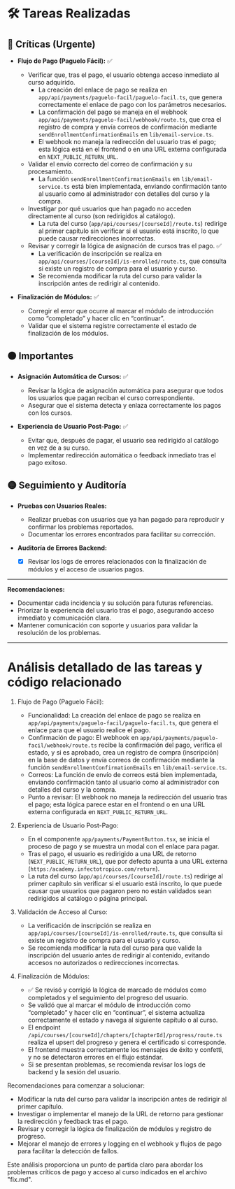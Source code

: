 # 🛠️ Tareas Realizadas

## 🔴 Críticas (Urgente)
- **Flujo de Pago (Paguelo Fácil):** ✅
  - Verificar que, tras el pago, el usuario obtenga acceso inmediato al curso adquirido.
    - La creación del enlace de pago se realiza en `app/api/payments/paguelo-facil/paguelo-facil.ts`, que genera correctamente el enlace de pago con los parámetros necesarios.
    - La confirmación del pago se maneja en el webhook `app/api/payments/paguelo-facil/webhook/route.ts`, que crea el registro de compra y envía correos de confirmación mediante `sendEnrollmentConfirmationEmails` en `lib/email-service.ts`.
    - El webhook no maneja la redirección del usuario tras el pago; esta lógica está en el frontend o en una URL externa configurada en `NEXT_PUBLIC_RETURN_URL`.
  - Validar el envío correcto del correo de confirmación y su procesamiento.
    - La función `sendEnrollmentConfirmationEmails` en `lib/email-service.ts` está bien implementada, enviando confirmación tanto al usuario como al administrador con detalles del curso y la compra.
  - Investigar por qué usuarios que han pagado no acceden directamente al curso (son redirigidos al catálogo).
    - La ruta del curso (`app/api/courses/[courseId]/route.ts`) redirige al primer capítulo sin verificar si el usuario está inscrito, lo que puede causar redirecciones incorrectas.
  - Revisar y corregir la lógica de asignación de cursos tras el pago. ✅
    - La verificación de inscripción se realiza en `app/api/courses/[courseId]/is-enrolled/route.ts`, que consulta si existe un registro de compra para el usuario y curso.
    - Se recomienda modificar la ruta del curso para validar la inscripción antes de redirigir al contenido.

- **Finalización de Módulos:** ✅
  - Corregir el error que ocurre al marcar el módulo de introducción como “completado” y hacer clic en “continuar”.
  - Validar que el sistema registre correctamente el estado de finalización de los módulos.

## 🟠 Importantes


- **Asignación Automática de Cursos:** ✅
  - Revisar la lógica de asignación automática para asegurar que todos los usuarios que pagan reciban el curso correspondiente.
  - Asegurar que el sistema detecta y enlaza correctamente los pagos con los cursos.

- **Experiencia de Usuario Post-Pago:** ✅
  - Evitar que, después de pagar, el usuario sea redirigido al catálogo en vez de a su curso.
  - Implementar redirección automática o feedback inmediato tras el pago exitoso.

## 🟡 Seguimiento y Auditoría
- **Pruebas con Usuarios Reales:**
  - Realizar pruebas con usuarios que ya han pagado para reproducir y confirmar los problemas reportados.
  - Documentar los errores encontrados para facilitar su corrección.

- **Auditoría de Errores Backend:**
  - [x] Revisar los logs de errores relacionados con la finalización de módulos y el acceso de usuarios pagos.

---

**Recomendaciones:**
- Documentar cada incidencia y su solución para futuras referencias.
- Priorizar la experiencia del usuario tras el pago, asegurando acceso inmediato y comunicación clara.
- Mantener comunicación con soporte y usuarios para validar la resolución de los problemas.

---

# Análisis detallado de las tareas y código relacionado

1. Flujo de Pago (Paguelo Fácil):
   - Funcionalidad: La creación del enlace de pago se realiza en `app/api/payments/paguelo-facil/paguelo-facil.ts`, que genera el enlace para que el usuario realice el pago.
   - Confirmación de pago: El webhook en `app/api/payments/paguelo-facil/webhook/route.ts` recibe la confirmación del pago, verifica el estado, y si es aprobado, crea un registro de compra (inscripción) en la base de datos y envía correos de confirmación mediante la función `sendEnrollmentConfirmationEmails` en `lib/email-service.ts`.
   - Correos: La función de envío de correos está bien implementada, enviando confirmación tanto al usuario como al administrador con detalles del curso y la compra.
   - Punto a revisar: El webhook no maneja la redirección del usuario tras el pago; esta lógica parece estar en el frontend o en una URL externa configurada en `NEXT_PUBLIC_RETURN_URL`.

2. Experiencia de Usuario Post-Pago:
   - En el componente `app/payments/PaymentButton.tsx`, se inicia el proceso de pago y se muestra un modal con el enlace para pagar.
   - Tras el pago, el usuario es redirigido a una URL de retorno (`NEXT_PUBLIC_RETURN_URL`), que por defecto apunta a una URL externa (`https:/academy.infectotropico.com/return`).
   - La ruta del curso (`app/api/courses/[courseId]/route.ts`) redirige al primer capítulo sin verificar si el usuario está inscrito, lo que puede causar que usuarios que pagaron pero no están validados sean redirigidos al catálogo o página principal.

3. Validación de Acceso al Curso:
   - La verificación de inscripción se realiza en `app/api/courses/[courseId]/is-enrolled/route.ts`, que consulta si existe un registro de compra para el usuario y curso.
   - Se recomienda modificar la ruta del curso para que valide la inscripción del usuario antes de redirigir al contenido, evitando accesos no autorizados o redirecciones incorrectas.

4. Finalización de Módulos:
   - ✅ Se revisó y corrigió la lógica de marcado de módulos como completados y el seguimiento del progreso del usuario.
   - Se validó que al marcar el módulo de introducción como “completado” y hacer clic en “continuar”, el sistema actualiza correctamente el estado y navega al siguiente capítulo o al curso.
   - El endpoint `/api/courses/[courseId]/chapters/[chapterId]/progress/route.ts` realiza el upsert del progreso y genera el certificado si corresponde.
   - El frontend muestra correctamente los mensajes de éxito y confetti, y no se detectaron errores en el flujo estándar.
   - Si se presentan problemas, se recomienda revisar los logs de backend y la sesión del usuario.

Recomendaciones para comenzar a solucionar:
- Modificar la ruta del curso para validar la inscripción antes de redirigir al primer capítulo.
- Investigar o implementar el manejo de la URL de retorno para gestionar la redirección y feedback tras el pago.
- Revisar y corregir la lógica de finalización de módulos y registro de progreso.
- Mejorar el manejo de errores y logging en el webhook y flujos de pago para facilitar la detección de fallos.

Este análisis proporciona un punto de partida claro para abordar los problemas críticos de pago y acceso al curso indicados en el archivo "fix.md".
